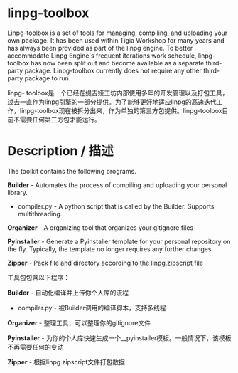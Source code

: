 # linpg-toolbox

Linpg-toolbox is a set of tools for managing, compiling, and uploading your own package. It has been used within Tigia Workshop for many years and has always been provided as part of the linpg engine. To better accommodate Linpg Engine's frequent iterations work schedule, linpg-toolbox has now been split out and become available as a separate third-party package. Linpg-toolbox currently does not require any other third-party package to run.

linpg- toolbox是一个已经在缇吉娅工坊内部使用多年的开发管理以及打包工具，过去一直作为linpg引擎的一部分提供。为了能够更好地适应linpg的高速迭代工作，linpg-toolbox现在被拆分出来，作为单独的第三方包提供。linpg-toolbox目前不需要任何第三方包才能运行。



# Description / 描述

The toolkit contains the following programs.

**Builder** - Automates the process of compiling and uploading your personal library.

- compiler.py - A python script that is called by the Builder. Supports multithreading.

**Organizer** - A organizing tool that organizes your gitignore files

**Pyinstaller** - Generate a Pyinstaller template for your personal repository on the fly. Typically, the template no longer requires any further changes.

**Zipper** - Pack file and directory according to the linpg.zipscript file



工具包包含以下程序：

**Builder** - 自动化编译并上传你个人库的流程

- compiler.py - 被Builder调用的编译脚本，支持多线程

**Organizer** - 整理工具，可以整理你的gitignore文件

**Pyinstaller** - 为你的个人库快速生成一个__pyinstaller模板。一般情况下，该模板不再需要任何的变动

**Zipper** - 根据linpg.zipscript文件打包数据

